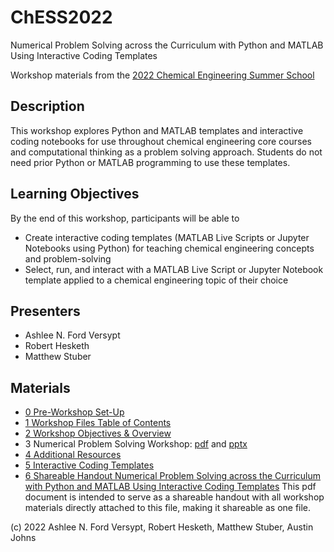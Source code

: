# ChESS2022
Numerical Problem Solving across the Curriculum with Python and MATLAB Using Interactive Coding Templates

Workshop materials from the [2022 Chemical Engineering Summer School](https://www.aiche.org/conferences/faculty-chemical-engineering-summer-school/2022)

## Description

This workshop explores Python and MATLAB templates and interactive coding notebooks for use throughout chemical engineering core courses and computational thinking as a problem solving approach. Students do not need prior Python or MATLAB programming to use these templates. 

## Learning Objectives
By the end of this workshop, participants will be able to
-	Create interactive coding templates (MATLAB Live Scripts or Jupyter Notebooks using Python) for teaching chemical engineering concepts and problem-solving
-	Select, run, and interact with a MATLAB Live Script or Jupyter Notebook template applied to a chemical engineering topic of their choice

## Presenters
- Ashlee N. Ford Versypt
- Robert Hesketh
- Matthew Stuber

## Materials
- [0 Pre-Workshop Set-Up]()
- [1 Workshop Files Table of Contents]()
- [2 Workshop Objectives & Overview](https://github.com/ashleefv/ChESS2022/blob/master/2%20Workshop%20Objectives%20%26%20Overview.pdf)
- 3 Numerical Problem Solving Workshop: [pdf](https://github.com/ashleefv/ChESS2022/blob/master/3%20Numerical%20Problem%20Solving%20Workshop.pdf) and [pptx](https://github.com/ashleefv/ChESS2022/blob/master/3%20Numerical%20Problem%20Solving%20Workshop.pptx)
- [4 Additional Resources](https://github.com/ashleefv/ChESS2022/blob/master/4%20Additional%20Resources.xlsx)
- [5 Interactive Coding Templates](https://github.com/ashleefv/ChESS2022/blob/master/5%20Interactive%20Coding%20Templates.md)
- [6 Shareable Handout Numerical Problem Solving across the Curriculum with Python and MATLAB Using Interactive Coding Templates](https://github.com/ashleefv/ChESS2022/blob/master/6%20Shareable%20Handout%20Numerical%20Problem%20Solving%20across%20the%20Curriculum%20with%20Python%20and%20MATLAB%20Using%20Interactive%20Coding%20Templates.pdf)
This pdf document is intended to serve as a shareable handout with all workshop materials directly attached to this file, making it shareable as one file.

(c) 2022 Ashlee N. Ford Versypt, Robert Hesketh, Matthew Stuber, Austin Johns
